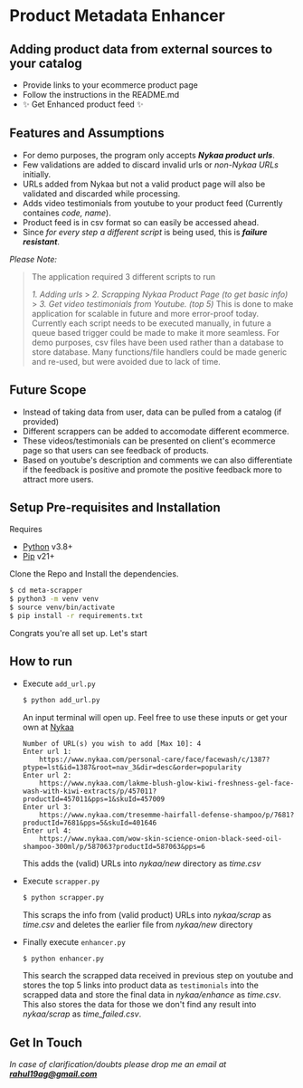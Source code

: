 # Product Metadata Enhancer

## Adding product data from external sources to your catalog

- Provide links to your ecommerce product page
- Follow the instructions in the README.md
- ✨ Get Enhanced product feed ✨

## Features and Assumptions

- For demo purposes, the program only accepts **_Nykaa product urls_**.
- Few validations are added to discard invalid urls or _non-Nykaa URLs_ initially.
- URLs added from Nykaa but not a valid product page will also be validated and discarded while processing.
- Adds video testimonials from youtube to your product feed (Currently containes _code, name_).
- Product feed is in csv format so can easily be accessed ahead.
- Since _for every step a different script_ is being used, this is **_failure resistant_**.

_Please Note:_

> The application required 3 different scripts to run
>
> _1. Adding urls_ > _2. Scrapping Nykaa Product Page (to get basic info)_ > _3. Get video testimonials from Youtube. (top 5)_
> This is done to make application for scalable in future and more error-proof today.
> Currently each script needs to be executed manually, in future a queue based trigger could be made to make it more seamless.
> For demo purposes, csv files have been used rather than a database to store database.
> Many functions/file handlers could be made generic and re-used, but were avoided due to lack of time.

## Future Scope

- Instead of taking data from user, data can be pulled from a catalog (if provided)
- Different scrappers can be added to accomodate different ecommerce.
- These videos/testimonials can be presented on client's ecommerce page so that users can see feedback of products.
- Based on youtube's description and comments we can also differentiate if the feedback is positive and promote the positive feedback more to attract more users.

## Setup Pre-requisites and Installation

Requires

- [Python](https://www.python.org/) v3.8+
- [Pip](https://pip.pypa.io) v21+

Clone the Repo and Install the dependencies.

```sh
$ cd meta-scrapper
$ python3 -m venv venv
$ source venv/bin/activate
$ pip install -r requirements.txt
```

Congrats you're all set up. Let's start

## How to run

- Execute `add_url.py`

  ```sh
  $ python add_url.py
  ```

  An input terminal will open up. Feel free to use these inputs or get your own at [Nykaa](https://nykaa.com)

  ```
  Number of URL(s) you wish to add [Max 10]: 4
  Enter url 1:
      https://www.nykaa.com/personal-care/face/facewash/c/1387?ptype=lst&id=1387&root=nav_3&dir=desc&order=popularity
  Enter url 2:
      https://www.nykaa.com/lakme-blush-glow-kiwi-freshness-gel-face-wash-with-kiwi-extracts/p/457011?productId=457011&pps=1&skuId=457009
  Enter url 3:
      https://www.nykaa.com/tresemme-hairfall-defense-shampoo/p/7681?productId=7681&pps=5&skuId=401646
  Enter url 4:
      https://www.nykaa.com/wow-skin-science-onion-black-seed-oil-shampoo-300ml/p/587063?productId=587063&pps=6
  ```

  This adds the (valid) URLs into _nykaa/new_ directory as _time.csv_

- Execute `scrapper.py`

  ```sh
  $ python scrapper.py
  ```

  This scraps the info from (valid product) URLs into _nykaa/scrap_ as _time.csv_ and deletes the earlier file from _nykaa/new_ directory

- Finally execute `enhancer.py`

  ```sh
  $ python enhancer.py
  ```

  This search the scrapped data received in previous step on youtube and stores the top 5 links into product data as `testimonials` into the scrapped data and store the final data in _nykaa/enhance_ as _time.csv_. This also stores the data for those we don't find any result into _nykaa/scrap_ as _time_failed.csv_.

## Get In Touch

_In case of clarification/doubts please drop me an email at **rahul19ag@gmail.com**_
